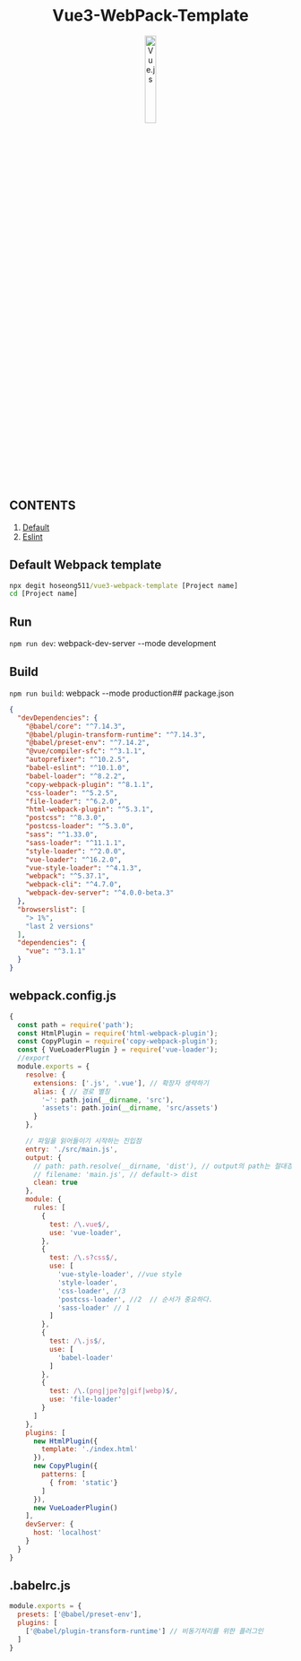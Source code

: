   <strong><h1 align="center">Vue3-WebPack-Template</h1></strong>
  <div align="center">
    <img src="https://camo.githubusercontent.com/b0573f87b0786eda63c76f2a9a1358e7a653783c25c03c6c908a00b70c713d78/68747470733a2f2f7765627061636b2e6a732e6f72672f6173736574732f69636f6e2d7371756172652d6269672e737667" width= 20%; alt="Vue.js" />
  </div>
  <br>

## **CONTENTS**
  01. [Default](https://github.com/hoseong511/vue3-webpack-template/tree/main)
  02. [Eslint](https://github.com/hoseong511/vue3-webpack-template/tree/eslint)

## **Default Webpack template**
```cmd
npx degit hoseong511/vue3-webpack-template [Project name]
cd [Project name]
```
## Run
```npm run dev```: webpack-dev-server --mode development
## Build
```npm run build```: webpack --mode production## package.json
  ```json
  {
    "devDependencies": {
      "@babel/core": "^7.14.3",
      "@babel/plugin-transform-runtime": "^7.14.3",
      "@babel/preset-env": "^7.14.2",
      "@vue/compiler-sfc": "^3.1.1",
      "autoprefixer": "^10.2.5",
      "babel-eslint": "^10.1.0",
      "babel-loader": "^8.2.2",
      "copy-webpack-plugin": "^8.1.1",
      "css-loader": "^5.2.5",
      "file-loader": "^6.2.0",
      "html-webpack-plugin": "^5.3.1",
      "postcss": "^8.3.0",
      "postcss-loader": "^5.3.0",
      "sass": "^1.33.0",
      "sass-loader": "^11.1.1",
      "style-loader": "^2.0.0",
      "vue-loader": "^16.2.0",
      "vue-style-loader": "^4.1.3",
      "webpack": "^5.37.1",
      "webpack-cli": "^4.7.0",
      "webpack-dev-server": "^4.0.0-beta.3"
    },
    "browserslist": [
      "> 1%",
      "last 2 versions"
    ],
    "dependencies": {
      "vue": "^3.1.1"
    }
  }
  ```
## webpack.config.js
  ```js
  {
    const path = require('path');
    const HtmlPlugin = require('html-webpack-plugin');
    const CopyPlugin = require('copy-webpack-plugin');
    const { VueLoaderPlugin } = require('vue-loader');
    //export
    module.exports = {
      resolve: {
        extensions: ['.js', '.vue'], // 확장자 생략하기
        alias: { // 경로 별칭
          '~': path.join(__dirname, 'src'),
          'assets': path.join(__dirname, 'src/assets')
        }
      },

      // 파일을 읽어들이기 시작하는 진입점
      entry: './src/main.js',
      output: {
        // path: path.resolve(__dirname, 'dist'), // output의 path는 절대경로를 사용!
        // filename: 'main.js', // default-> dist
        clean: true
      },
      module: {
        rules: [
          {
            test: /\.vue$/,
            use: 'vue-loader',
          },
          {
            test: /\.s?css$/,
            use: [
              'vue-style-loader', //vue style
              'style-loader',
              'css-loader', //3
              'postcss-loader', //2  // 순서가 중요하다.
              'sass-loader' // 1
            ]
          },
          {
            test: /\.js$/,
            use: [
              'babel-loader'
            ]
          },
          {
            test: /\.(png|jpe?g|gif|webp)$/,
            use: 'file-loader'
          }
        ]
      },
      plugins: [
        new HtmlPlugin({
          template: './index.html'
        }),
        new CopyPlugin({
          patterns: [
            { from: 'static'}
          ]
        }),
        new VueLoaderPlugin()
      ],
      devServer: {
        host: 'localhost'
      }
    } 
  }
  ```
  ## .babelrc.js
  ```js
  module.exports = {
    presets: ['@babel/preset-env'],
    plugins: [
      ['@babel/plugin-transform-runtime'] // 비동기처리를 위한 플러그인
    ]
  }
  ```
  